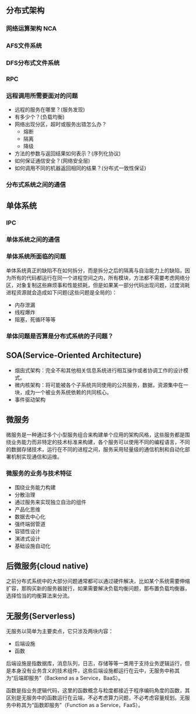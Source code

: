 ## 分布式架构

### 网络运算架构 NCA

### AFS文件系统

### DFS分布式文件系统

### RPC

### 远程调用所需要面对的问题

+ 远程的服务在哪里？(服务发现)
+ 有多少个？(负载均衡)
+ 网络出现分区，超时或服务出错怎么办？
  + 熔断
  + 隔离
  + 降级
+ 方法的参数与返回结果如何表示？(序列化协议)
+ 如何保证通信安全？(网络安全层)
+ 如何调用不同的机器返回相同的结果？(分布式一致性保证)

### 分布式系统之间的通信

## 单体系统

### IPC

### 单体系统之间的通信

### 单体系统所面临的问题

单体系统真正的缺陷不在如何拆分，而是拆分之后的隔离与自治能力上的缺陷，因为所有的代码都运行在同一个进程空间之内，所有模块，方法都不需要考虑网络分区，对象复制这些麻烦事和性能损耗，但是如果某一部分代码出现问题，过度消耗进程资源就会造成如下问题(这些问题是全局的)：

+ 内存泄漏
+ 线程爆炸
+ 阻塞，死循环等等

### 单体问题是否算是分布式系统的子问题？

## SOA(Service-Oriented Architecture)

+ 烟囱式架构：完全不和其他相关信息系统进行相互操作或者协调工作的设计模式。
+ 微内核架构：将可能被各个子系统共同使用的公共服务，数据，资源集中在一块，成为一个被业务系统依赖的共同核心。
+ 事件驱动架构

## 微服务

微服务是一种通过多个小型服务组合来构建单个应用的架构风格，这些服务都是围绕业务能力而非特定的技术标准来构建，各个服务可以使用不同的编程语言，不同的数据存储技术，运行在不同的进程之间，服务采用轻量级的通信机制和自动化部署机制实现通信和运维。

### 微服务的业务与技术特征

+ 围绕业务能力构建
+ 分散治理
+ 通过服务来实现独立自治的组件
+ 产品化思维
+ 数据去中心化
+ 强终端弱管道
+ 容错性设计
+ 演进式设计
+ 基础设施自动化

## 后微服务(cloud native)

之前分布式系统中的大部分问题通常都可以通过硬件解决，比如某个系统需要伸缩扩容，那购买新的服务器就行，如果需要解决负载均衡问题，那布置负载均衡器，选择恰当的均衡算法来分流。

## 无服务(Serverless)

无服务以简单为主要卖点，它只涉及两块内容：

+ 后端设施
+ 函数

后端设施是指数据库，消息队列，日志，存储等等一类用于支持业务逻辑运行，但是本身没有业务含义的技术组件，这些后端设施都运行在云中，无服务中称其为“后端即服务”（Backend as a Service，BaaS）。

函数是指业务逻辑代码，这里的函数概念与粒度都接近于程序编码角度的函数，其区别是无服务中的函数运行在云端，不必考虑算力问题，不必考虑容量规划。无服务中称其为“函数即服务”（Function as a Service，FaaS）。

